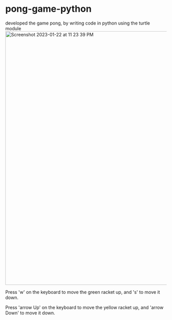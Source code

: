# pong-game-python
developed the game pong, by writing code in python using the turtle module
<img width="794" alt="Screenshot 2023-01-22 at 11 23 39 PM" src="https://user-images.githubusercontent.com/72712488/213965721-c62eff2a-84f8-4a2f-b4cc-33c8b8125193.png">

Press 'w' on the keyboard to move the green racket up, and 's' to move it down.

Press 'arrow Up' on the keyboard to move the yellow racket up, and 'arrow Down' to move it down.
